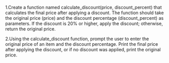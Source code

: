1.Create a function named calculate_discount(price, discount_percent) that calculates the final price after applying a discount. 
The function should take the original price (price) and the discount percentage (discount_percent) as parameters. If the discount is 20% or higher, apply the discount; 
otherwise, return the original price.


2.Using the calculate_discount function, prompt the user to enter the original price of an item and the discount percentage.
Print the final price after applying the discount, or if no discount was applied, print the original price.

